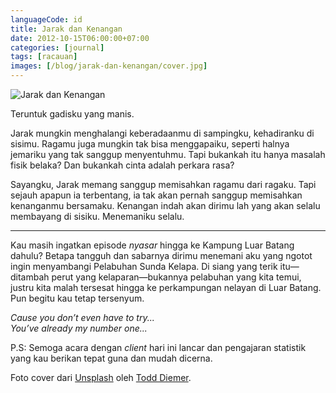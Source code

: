 ```yaml
---
languageCode: id
title: Jarak dan Kenangan
date: 2012-10-15T06:00:00+07:00
categories: [journal]
tags: [racauan]
images: [/blog/jarak-dan-kenangan/cover.jpg]
---
```

![Jarak dan Kenangan](cover.jpg)

Teruntuk gadisku yang manis.

Jarak mungkin menghalangi keberadaanmu di sampingku, kehadiranku di sisimu. Ragamu juga mungkin tak bisa menggapaiku, seperti halnya jemariku yang tak sanggup menyentuhmu. Tapi bukankah itu hanya masalah fisik belaka? Dan bukankah cinta adalah perkara rasa?

Sayangku, Jarak memang sanggup memisahkan ragamu dari ragaku. Tapi sejauh apapun ia terbentang, ia tak akan pernah sanggup memisahkan kenanganmu bersamaku. Kenangan indah akan dirimu lah yang akan selalu membayang di sisiku. Menemaniku selalu.

<hr class="section-break">

Kau masih ingatkan episode *nyasar* hingga ke Kampung Luar Batang dahulu? Betapa tangguh dan sabarnya dirimu menemani aku yang ngotot ingin menyambangi Pelabuhan Sunda Kelapa. Di siang yang terik itu—ditambah perut yang kelaparan—bukannya pelabuhan yang kita temui, justru kita malah tersesat hingga ke perkampungan nelayan di Luar Batang. Pun begitu kau tetap tersenyum.

*Cause you don’t even have to try...*\
*You’ve already my number one...*

P.S: Semoga acara dengan *client* hari ini lancar dan pengajaran statistik yang kau berikan tepat guna dan mudah dicerna.

Foto cover dari [Unsplash](https://unsplash.com/photos/uFomxGheuGk) oleh [Todd Diemer](https://unsplash.com/@todd_diemer).
